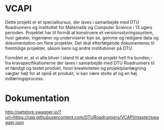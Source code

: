 # VCAPI
Dette projekt er et specialkursus, der laves i samarbejde med DTU Roadrunners og instituttet for Matematik og Computer Science i 13 ugers perioden. Projektet har til formål at konstruere et versionsstyringssystem, hvor gæster, ingeniører og underviserer kan se, gemme og redigere data og dokumentation om flere projekter. Det skal efterfølgende dokumenteres til fremtidige projekter, såsom kemi og andre institutioner på DTU.  

Formålet er, at vi alle bliver i stand til at skabe et projekt helt fra bunden,- fra kravspecifikationerne der laves i samarbejde med DTU Roadrunners til et færdigt og testet produkt, hvori kreativiteten og projektplanlægning vægter højt for at opnå et produkt, vi kan være stolte af og en høj indlæringsprocess.

# Dokumentation
http://petstore.swagger.io/?url=https://raw.githubusercontent.com/DTURoadrunners/VCAPI/master/swagger.json
